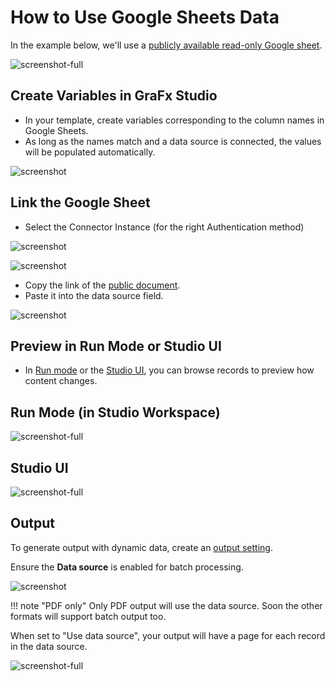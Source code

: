 # How to Use Google Sheets Data

In the example below, we'll use a [publicly available read-only Google sheet](https://docs.google.com/spreadsheets/d/1ApwDcYH6CK5pXjKEbTe5Ie-Y2wVsrHxJoKKN8x4Xd_w/edit?usp=sharing).

![screenshot-full](../sheet.png)

## Create Variables in GraFx Studio

- In your template, create variables corresponding to the column names in Google Sheets.
- As long as the names match and a data source is connected, the values will be populated automatically.

![screenshot](../variables.png)

## Link the Google Sheet

- Select the Connector Instance (for the right Authentication method)

![screenshot](../datasource.png)

![screenshot](../connector.png)

- Copy the link of the [public document](https://docs.google.com/spreadsheets/d/1ApwDcYH6CK5pXjKEbTe5Ie-Y2wVsrHxJoKKN8x4Xd_w/edit?usp=sharing).
- Paste it into the data source field.

![screenshot](../sheetsetup.png)

## Preview in Run Mode or Studio UI

- In [Run mode](/GraFx-Studio/concepts/design-run/#run-mode) or the [Studio UI](/GraFx-Studio/concepts/template-management/#studio-ui), you can browse records to preview how content changes.

## Run Mode (in Studio Workspace)

![screenshot-full](../runmode.png)

## Studio UI

![screenshot-full](../studioui.png)

## Output

To generate output with dynamic data, create an [output setting](../../../guides/output/settings/#data-source).

Ensure the **Data source** is enabled for batch processing.

![screenshot](../output.png)

!!! note "PDF only"
    Only PDF output will use the data source. Soon the other formats will support batch output too.

When set to "Use data source", your output will have a page for each record in the data source.

![screenshot-full](../output2.png)